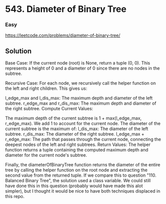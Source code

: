 # 543. Diameter of Binary Tree

### Easy

https://leetcode.com/problems/diameter-of-binary-tree/

## Solution

Base Case: If the current node (root) is None, return a tuple (0, 0). This represents a height of 0 and a diameter of 0 since there are no nodes in the subtree.

Recursive Case: For each node, we recursively call the helper function on the left and right children. This gives us:

l_edge_max and l_dis_max: The maximum depth and diameter of the left subtree.
r_edge_max and r_dis_max: The maximum depth and diameter of the right subtree.
Compute Current Values:

The maximum depth of the current subtree is 1 + max(l_edge_max, r_edge_max). We add 1 to account for the current node.
The diameter of the current subtree is the maximum of:
l_dis_max: The diameter of the left subtree.
r_dis_max: The diameter of the right subtree.
l_edge_max + r_edge_max: The path that passes through the current node, connecting the deepest nodes of the left and right subtrees.
Return Values: The helper function returns a tuple containing the computed maximum depth and diameter for the current node's subtree.

Finally, the diameterOfBinaryTree function returns the diameter of the entire tree by calling the helper function on the root node and extracting the second value from the returned tuple. If we compare this to question "110. Balanced Binary Tree", the solution used a class variable. We could still have done this in this question (probably would have made this alot simpler), but I thought it would be nice to have both techniques displaced in this repo.